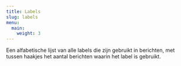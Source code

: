 ```yaml
---
title: Labels
slug: labels
menu:
  main:
    weight: 3
---
```

Een alfabetische lijst van alle labels die zijn gebruikt in berichten, met tussen haakjes het aantal berichten waarin het label is gebruikt.
